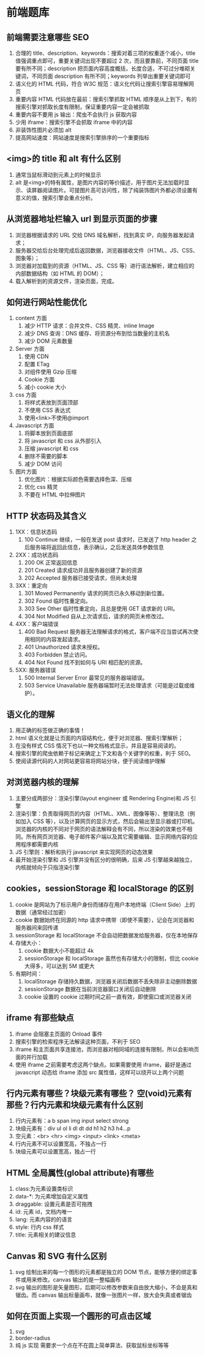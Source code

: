 # 前端题库

## 前端需要注意哪些 SEO

1. 合理的 title、description、keywords：搜索对着三项的权重逐个减小，title 值强调重点即可，重要关键词出现不要超过 2 次，而且要靠前，不同页面 title 要有所不同；description 把页面内容高度概括，长度合适，不可过分堆砌关键词，不同页面 description 有所不同；keywords 列举出重要关键词即可
1. 语义化的 HTML 代码，符合 W3C 规范：语义化代码让搜索引擎容易理解网页
1. 重要内容 HTML 代码放在最前：搜索引擎抓取 HTML 顺序是从上到下，有的搜索引擎对抓取长度有限制，保证重要内容一定会被抓取
1. 重要内容不要用 js 输出：爬虫不会执行 js 获取内容
1. 少用 iframe：搜索引擎不会抓取 iframe 中的内容
1. 非装饰性图片必须加 alt
1. 提高网站速度：网站速度是搜索引擎排序的一个重要指标

## \<img>的 title 和 alt 有什么区别

1. 通常当鼠标滑动到元素上的时候显示
1. alt 是\<img>的特有属性，是图片内容的等价描述，用于图片无法加载时显示、读屏器阅读图片。可提图片高可访问性，除了纯装饰图片外都必须设置有意义的值，搜索引擎会重点分析。

## 从浏览器地址栏输入 url 到显示页面的步骤

1. 浏览器根据请求的 URL 交给 DNS 域名解析，找到真实 IP，向服务器发起请求；
1. 服务器交给后台处理完成后返回数据，浏览器接收文件（HTML、JS、CSS、图象等）；
1. 浏览器对加载到的资源（HTML、JS、CSS 等）进行语法解析，建立相应的内部数据结构（如 HTML 的 DOM）；
1. 载入解析到的资源文件，渲染页面，完成。

## 如何进行网站性能优化

1. content 方面
   1. 减少 HTTP 请求：合并文件、CSS 精灵、inline Image
   1. 减少 DNS 查询：DNS 缓存、将资源分布到恰当数量的主机名
   1. 减少 DOM 元素数量
1. Server 方面
   1. 使用 CDN
   1. 配置 ETag
   1. 对组件使用 Gzip 压缩
   1. Cookie 方面
   1. 减小 cookie 大小
1. css 方面
   1. 将样式表放到页面顶部
   1. 不使用 CSS 表达式
   1. 使用\<link>不使用@import
1. Javascript 方面
   1. 将脚本放到页面底部
   1. 将 javascript 和 css 从外部引入
   1. 压缩 javascript 和 css
   1. 删除不需要的脚本
   1. 减少 DOM 访问
1. 图片方面
   1. 优化图片：根据实际颜色需要选择色深、压缩
   1. 优化 css 精灵
   1. 不要在 HTML 中拉伸图片

## HTTP 状态码及其含义

1. 1XX：信息状态码
   1. 100 Continue 继续，一般在发送 post 请求时，已发送了 http header 之后服务端将返回此信息，表示确认，之后发送具体参数信息
1. 2XX：成功状态码
   1. 200 OK 正常返回信息
   1. 201 Created 请求成功并且服务器创建了新的资源
   1. 202 Accepted 服务器已接受请求，但尚未处理
1. 3XX：重定向
   1. 301 Moved Permanently 请求的网页已永久移动到新位置。
   1. 302 Found 临时性重定向。
   1. 303 See Other 临时性重定向，且总是使用 GET 请求新的 URI。
   1. 304 Not Modified 自从上次请求后，请求的网页未修改过。
1. 4XX：客户端错误
   1. 400 Bad Request 服务器无法理解请求的格式，客户端不应当尝试再次使用相同的内容发起请求。
   1. 401 Unauthorized 请求未授权。
   1. 403 Forbidden 禁止访问。
   1. 404 Not Found 找不到如何与 URI 相匹配的资源。
1. 5XX: 服务器错误
   1. 500 Internal Server Error 最常见的服务器端错误。
   1. 503 Service Unavailable 服务器端暂时无法处理请求（可能是过载或维护）。

## 语义化的理解

1. 用正确的标签做正确的事情！
1. html 语义化就是让页面的内容结构化，便于对浏览器、搜索引擎解析；
1. 在没有样式 CSS 情况下也以一种文档格式显示，并且是容易阅读的。
1. 搜索引擎的爬虫依赖于标记来确定上下文和各个关键字的权重，利于 SEO。
1. 使阅读源代码的人对网站更容易将网站分块，便于阅读维护理解

## 对浏览器内核的理解

1. 主要分成两部分：渲染引擎(layout engineer 或 Rendering Engine)和 JS 引擎
1. 渲染引擎：负责取得网页的内容（HTML、XML、图像等等）、整理讯息（例如加入 CSS 等），以及计算网页的显示方式，然后会输出至显示器或打印机。浏览器的内核的不同对于网页的语法解释会有不同，所以渲染的效果也不相同。所有网页浏览器、电子邮件客户端以及其它需要编辑、显示网络内容的应用程序都需要内核
1. JS 引擎则：解析和执行 javascript 来实现网页的动态效果
1. 最开始渲染引擎和 JS 引擎并没有区分的很明确，后来 JS 引擎越来越独立，内核就倾向于只指渲染引擎

## cookies，sessionStorage 和 localStorage 的区别

1. cookie 是网站为了标示用户身份而储存在用户本地终端（Client Side）上的数据（通常经过加密）
1. cookie 数据始终在同源的 http 请求中携带（即使不需要），记会在浏览器和服务器间来回传递
1. sessionStorage 和 localStorage 不会自动把数据发给服务器，仅在本地保存
1. 存储大小：
   1. cookie 数据大小不能超过 4k
   1. sessionStorage 和 localStorage 虽然也有存储大小的限制，但比 cookie 大得多，可以达到 5M 或更大
1. 有期时间：
   1. localStorage 存储持久数据，浏览器关闭后数据不丢失除非主动删除数据
   1. sessionStorage 数据在当前浏览器窗口关闭后自动删除
   1. cookie 设置的 cookie 过期时间之前一直有效，即使窗口或浏览器关闭

## iframe 有那些缺点

1. iframe 会阻塞主页面的 Onload 事件
1. 搜索引擎的检索程序无法解读这种页面，不利于 SEO
1. iframe 和主页面共享连接池，而浏览器对相同域的连接有限制，所以会影响页面的并行加载
1. 使用 iframe 之前需要考虑这两个缺点。如果需要使用 iframe，最好是通过 javascript 动态给 iframe 添加 src 属性值，这样可以绕开以上两个问题

## 行内元素有哪些？块级元素有哪些？ 空(void)元素有那些？行内元素和块级元素有什么区别

1. 行内元素有：a b span img input select strong
1. 块级元素有：div ul ol li dl dt dd h1 h2 h3 h4…p
1. 空元素：\<br> \<hr> \<img> \<input> \<link> \<meta>
1. 行内元素不可以设置宽高，不独占一行
1. 块级元素可以设置宽高，独占一行

## HTML 全局属性(global attribute)有哪些

1. class:为元素设置类标识
1. data-\*: 为元素增加自定义属性
1. draggable: 设置元素是否可拖拽
1. id: 元素 id，文档内唯一
1. lang: 元素内容的的语言
1. style: 行内 css 样式
1. title: 元素相关的建议信息

## Canvas 和 SVG 有什么区别

1. svg 绘制出来的每一个图形的元素都是独立的 DOM 节点，能够方便的绑定事件或用来修改。canvas 输出的是一整幅画布
1. svg 输出的图形是矢量图形，后期可以修改参数来自由放大缩小，不会是真和锯齿。而 canvas 输出标量画布，就像一张图片一样，放大会失真或者锯齿

## 如何在页面上实现一个圆形的可点击区域

1. svg
1. border-radius
1. 纯 js 实现 需要求一个点在不在圆上简单算法、获取鼠标坐标等等
